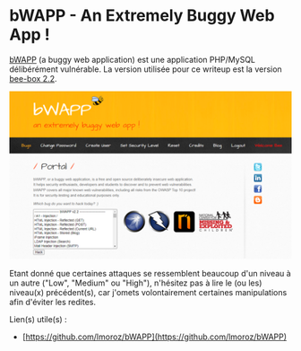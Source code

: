 # bWAPP - An Extremely Buggy Web App !

[bWAPP](http://www.itsecgames.com/index.htm) (a buggy web application) est une application PHP/MySQL délibérément vulnérable. La version utilisée pour ce writeup est la version [bee-box 2.2](https://sourceforge.net/projects/bwapp/files/bee-box/).

![](<../../../.gitbook/assets/image (16).png>)

Etant donné que certaines attaques se ressemblent beaucoup d'un niveau à un autre ("Low", "Medium" ou "High"), n'hésitez pas à lire le (ou les) niveau(x) précédent(s), car j'omets volontairement certaines manipulations afin d'éviter les redites.

Lien(s) utile(s) :&#x20;

* [https://github.com/lmoroz/bWAPP](https://github.com/lmoroz/bWAPP)
